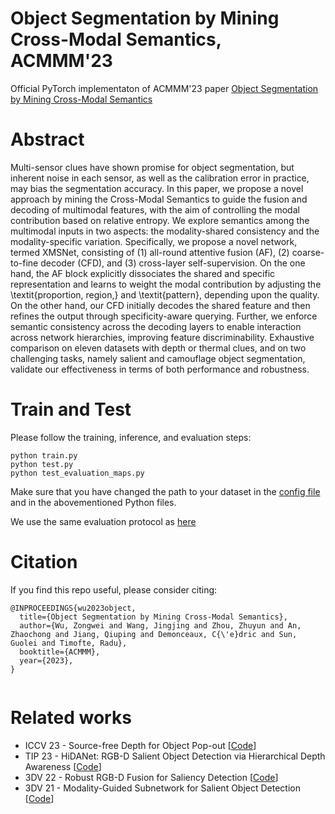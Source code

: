 # Object Segmentation by Mining Cross-Modal Semantics, ACMMM'23

Official PyTorch implementaton of ACMMM'23 paper [Object Segmentation by Mining Cross-Modal Semantics](https://arxiv.org/pdf/2305.10469.pdf)


# Abstract

Multi-sensor clues have shown promise for object segmentation, but inherent noise in each sensor, as well as the calibration error in practice, may bias the segmentation accuracy. In this paper, we propose a novel approach by mining the Cross-Modal Semantics to guide the fusion and decoding of multimodal features, with the aim of controlling the modal contribution based on relative entropy. We explore semantics among the multimodal inputs in two aspects: the modality-shared consistency and the modality-specific variation. Specifically, we propose a novel network, termed XMSNet, consisting of (1) all-round attentive fusion (AF), (2) coarse-to-fine decoder (CFD), and (3) cross-layer self-supervision. On the one hand, the AF block explicitly dissociates the shared and specific representation and learns to weight the modal contribution by adjusting the \textit{proportion, region,} and \textit{pattern}, depending upon the quality. On the other hand,  our CFD initially decodes the shared feature and then refines the output through specificity-aware querying. Further, we enforce semantic consistency across the decoding layers to enable interaction across network hierarchies, improving feature discriminability. Exhaustive comparison on eleven datasets with depth or thermal clues, and on two challenging tasks, namely salient and camouflage object segmentation, validate our effectiveness in terms of both performance and robustness. 

# Train and Test

Please follow the training, inference, and evaluation steps:

```
python train.py
python test.py
python test_evaluation_maps.py
```
Make sure that you have changed the path to your dataset in the [config file](https://github.com/Zongwei97/XMSNet/blob/main/Code/utils/options.py) and in the abovementioned Python files.

We use the same evaluation protocol as [here](https://github.com/taozh2017/SPNet/blob/main/test_evaluation_maps.py)


# Citation

If you find this repo useful, please consider citing:

```
@INPROCEEDINGS{wu2023object,
  title={Object Segmentation by Mining Cross-Modal Semantics},
  author={Wu, Zongwei and Wang, Jingjing and Zhou, Zhuyun and An, Zhaochong and Jiang, Qiuping and Demonceaux, C{\'e}dric and Sun, Guolei and Timofte, Radu},
  booktitle={ACMMM}, 
  year={2023},
}
  
```


# Related works
- ICCV 23 - Source-free Depth for Object Pop-out [[Code](https://github.com/Zongwei97/PopNet)]
- TIP 23 - HiDANet: RGB-D Salient Object Detection via Hierarchical Depth Awareness [[Code](https://github.com/Zongwei97/HIDANet)]
- 3DV 22 - Robust RGB-D Fusion for Saliency Detection [[Code](https://github.com/Zongwei97/RFnet)]
- 3DV 21 - Modality-Guided Subnetwork for Salient Object Detection [[Code](https://github.com/Zongwei97/MGSnet)]

